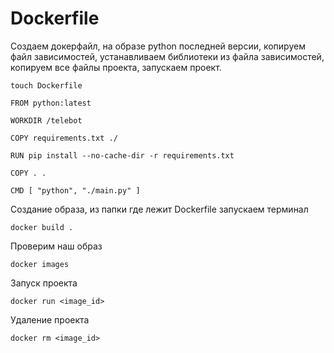 # Dockerfile

Создаем докерфайл, на образе python последней версии,
копируем файл зависимостей, устанавливаем библиотеки из
файла зависимостей, копируем все файлы проекта,
запускаем проект.

```
touch Dockerfile
```

```
FROM python:latest

WORKDIR /telebot

COPY requirements.txt ./

RUN pip install --no-cache-dir -r requirements.txt

COPY . .

CMD [ "python", "./main.py" ]
```

Создание образа, из папки где лежит Dockerfile запускаем терминал

```
docker build .
```

Проверим наш образ

```
docker images
```

Запуск проекта

```
docker run <image_id>
```

Удаление проекта

```
docker rm <image_id>
```
